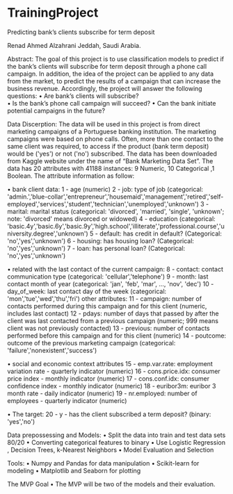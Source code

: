 # TrainingProject

Predicting bank’s clients subscribe for term deposit


Renad Ahmed Alzahrani
Jeddah,
 Saudi Arabia.


Abstract:
The goal of this project is to use classification models to predict if the bank’s clients will subscribe for term deposit through a phone call campaign. In addition, the idea of the project can be applied to any data from the market, to predict the results of a campaign that can increase the business revenue. Accordingly, the project will answer the following questions:
•	Are bank’s clients will subscribe?  
•	Is the bank’s phone call campaign will succeed?
•	Can the bank initiate potential campaigns in the future?

Data Discerption:
The data will be used in this project is from direct marketing campaigns of a Portuguese banking institution. The marketing campaigns were based on phone calls. Often, more than one contact to the same client was required, to access if the product (bank term deposit) would be ('yes') or not ('no') subscribed. The data has been downloaded from Kaggle website under the name of “Bank Marketing Data Set”. The data has 20 attributes with 41188 instances: 9 Numeric, 10 Categorical ,1 Boolean.
The attribute information as follow:

•	bank client data:
1 - age (numeric)
2 - job: type of job (categorical: 'admin.','blue-collar','entrepreneur','housemaid','management','retired','self-employed','services','student','technician','unemployed','unknown')
3 - marital: marital status (categorical: 'divorced', 'married', 'single', 'unknown'; note: 'divorced' means divorced or widowed)
4 - education (categorical: 'basic.4y','basic.6y','basic.9y','high.school','illiterate','professional.course','university.degree','unknown')
5 - default: has credit in default? (Categorical: 'no','yes','unknown')
6 - housing: has housing loan? (Categorical: 'no','yes','unknown')
7 - loan: has personal loan? (Categorical: 'no','yes','unknown')

•	related with the last contact of the current campaign:
8 - contact: contact communication type (categorical: 'cellular','telephone')
9 - month: last contact month of year (categorical: 'jan', 'feb', 'mar', ..., 'nov', 'dec')
10 - day_of_week: last contact day of the week (categorical: 'mon','tue','wed','thu','fri')
other attributes:
11 - campaign: number of contacts performed during this campaign and for this client (numeric, includes last contact)
12 - pdays: number of days that passed by after the client was last contacted from a previous campaign (numeric; 999 means client was not previously contacted)
13 - previous: number of contacts performed before this campaign and for this client (numeric)
14 - poutcome: outcome of the previous marketing campaign (categorical: 'failure','nonexistent','success')


•	social and economic context attributes
15 - emp.var.rate: employment variation rate - quarterly indicator (numeric)
16 - cons.price.idx: consumer price index - monthly indicator (numeric)
17 - cons.conf.idx: consumer confidence index - monthly indicator (numeric)
18 - euribor3m: euribor 3 month rate - daily indicator (numeric)
19 - nr.employed: number of employees - quarterly indicator (numeric)

•	The target:
20 - y - has the client subscribed a term deposit? (binary: 'yes','no')

Data prepossessing and Models:
•	Split the data into train and test data sets 80/20
•	Converting categorical features to binary
•	Use Logistic Regression , Decision Trees, k-Nearest Neighbors
•	Model Evaluation and Selection

Tools:
•	Numpy and Pandas for data manipulation
•	Scikit-learn for modeling
•	Matplotlib and Seaborn for plotting

The MVP Goal
•	The MVP will be two of the models and their evaluation.


